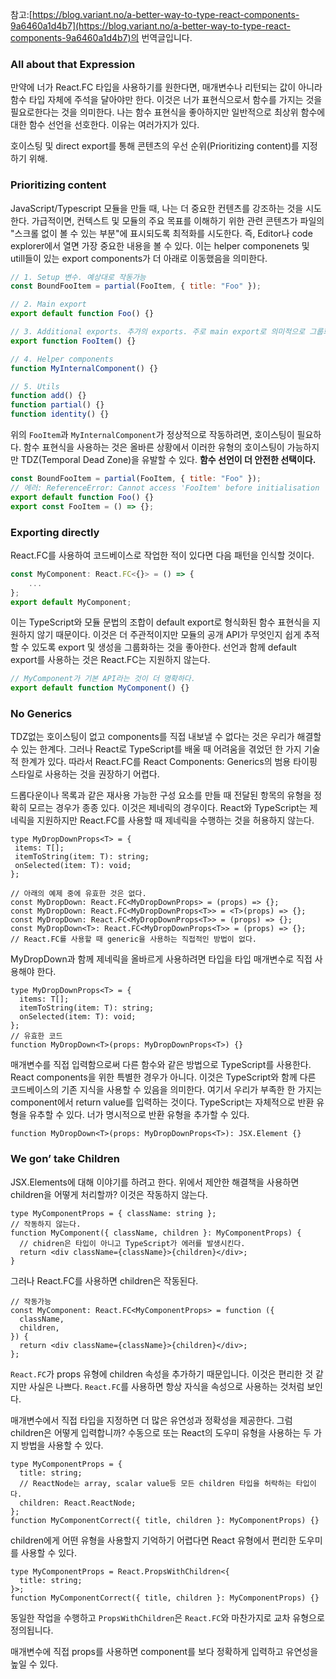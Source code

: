 참고:[https://blog.variant.no/a-better-way-to-type-react-components-9a6460a1d4b7](https://blog.variant.no/a-better-way-to-type-react-components-9a6460a1d4b7)의 번역글입니다. 

### All about that Expression

만약에 너가 React.FC 타입을 사용하기를 원한다면, 매개변수나 리턴되는 값이 아니라 함수 타입 자체에 주석을 달아야만 한다. 이것은 너가 표현식으로서 함수를 가지는 것을 필요로한다는 것을 의미한다. 나는 함수 표현식을 좋아하지만 일반적으로 최상위 함수에 대한 함수 선언을 선호한다. 이유는 여러가지가 있다.

호이스팅 및 direct export를 통해 콘텐츠의 우선 순위(Prioritizing content)를 지정하기 위해.

### Prioritizing content

JavaScript/Typescript 모듈을 만들 때, 나는 더 중요한 컨텐츠를 강조하는 것을 시도한다. 가급적이면, 컨텍스트 및 모듈의 주요 목표를 이해하기 위한 관련 콘텐츠가 파일의 "스크롤 없이 볼 수 있는 부분"에 표시되도록 최적화를 시도한다. 즉, Editor나 code explorer에서 열면 가장 중요한 내용을 볼 수 있다. 이는 helper componenets 및 utill들이 있는 export components가 더 아래로 이동했음을 의미한다.

```jsx
// 1. Setup 변수. 예상대로 작동가능
const BoundFooItem = partial(FooItem, { title: "Foo" });

// 2. Main export
export default function Foo() {}

// 3. Additional exports. 추가의 exports. 주로 main export로 의미적으로 그룹화할 수 있는 자식 유형
export function FooItem() {}

// 4. Helper components
function MyInternalComponent() {}

// 5. Utils
function add() {}
function partial() {}
function identity() {}
```

위의 `FooItem`과 `MyInternalComponent`가 정상적으로 작동하려면, 호이스팅이 필요하다. 함수 표현식을 사용하는 것은 올바른 상황에서 이러한 유형의 호이스팅이 가능하지만 TDZ(Temporal Dead Zone)을 유발할 수 있다. **함수 선언이 더 안전한 선택이다.**

```jsx
const BoundFooItem = partial(FooItem, { title: "Foo" });
// 에러: ReferenceError: Cannot access 'FooItem' before initialisation
export default function Foo() {}
export const FooItem = () => {};
```

### Exporting directly

React.FC를 사용하여 코드베이스로 작업한 적이 있다면 다음 패턴을 인식할 것이다.

```jsx
const MyComponent: React.FC<{}> = () => {
	...
};
export default MyComponent;
```

이는 TypeScript와 모듈 문법의 조합이 default export로 형식화된 함수 표현식을 지원하지 않기 때문이다. 이것은 더 주관적이지만 모듈의 공개 API가 무엇인지 쉽게 추적할 수 있도록 export 및 생성을 그룹화하는 것을 좋아한다. 선언과 함께 default export를 사용하는 것은 React.FC는 지원하지 않는다.

```jsx
// MyComponent가 기본 API라는 것이 더 명확하다.
export default function MyComponent() {}
```

### **No Generics**

TDZ없는 호이스팅이 없고 components를 직접 내보낼 수 없다는 것은 우리가 해결할 수 있는 한계다. 그러나 React로 TypeScript를 배울 때 어려움을 겪었던 한 가지 기술적 한계가 있다. 따라서 React.FC를 React Components: Generics의 범용 타이핑 스타일로 사용하는 것을 권장하기 어렵다.

드롭다운이나 목록과 같은 재사용 가능한 구성 요소를 만들 때 전달된 항목의 유형을 정확히 모르는 경우가 종종 있다. 이것은 제네릭의 경우이다. React와 TypeScript는 제네릭을 지원하지만 React.FC를 사용할 때 제네릭을 수행하는 것을 허용하지 않는다.

```tsx
type MyDropDownProps<T> = {
 items: T[];
 itemToString(item: T): string;
 onSelected(item: T): void;
};

// 아래의 예제 중에 유효한 것은 없다.
const MyDropDown: React.FC<MyDropDownProps> = (props) => {};
const MyDropDown: React.FC<MyDropDownProps<T>> = <T>(props) => {};
const MyDropDown: React.FC<MyDropDownProps<T>> = (props) => {};
const MyDropDown<T>: React.FC<MyDropDownProps<T>> = (props) => {};
// React.FC를 사용할 때 generic을 사용하는 직접적인 방법이 없다.
```

MyDropDown과 함께 제네릭을 올바르게 사용하려면 타입을 타입 매개변수로 직접 사용해야 한다.

```tsx
type MyDropDownProps<T> = {
  items: T[];
  itemToString(item: T): string;
  onSelected(item: T): void;
};
// 유효한 코드
function MyDropDown<T>(props: MyDropDownProps<T>) {}
```

매개변수를 직접 입력함으로써 다른 함수와 같은 방법으로 TypeScript를 사용한다. React components을 위한 특별한 경우가 아니다. 이것은 TypeScript와 함께 다른 코드베이스의 기존 지식을 사용할 수 있음을 의미한다. 여기서 우리가 부족한 한 가지는 component에서 return value를 입력하는 것이다. TypeScript는 자체적으로 반환 유형을 유추할 수 있다. 너가 명시적으로 반환 유형을 추가할 수 있다.

```tsx
function MyDropDown<T>(props: MyDropDownProps<T>): JSX.Element {}
```

### **We gon’ take Children**

JSX.Elements에 대해 이야기를 하려고 한다. 위에서 제안한 해결책을 사용하면 children을 어떻게 처리할까? 이것은 작동하지 않는다.

```tsx
type MyComponentProps = { className: string };
// 작동하지 않는다.
function MyComponent({ className, children }: MyComponentProps) {
  // chidren은 타입이 아니고 TypeScript가 에러를 발생시킨다.
  return <div className={className}>{children}</div>;
}
```

그러나 React.FC를 사용하면 children은 작동된다.

```tsx
// 작동가능
const MyComponent: React.FC<MyComponentProps> = function ({
  className,
  children,
}) {
  return <div className={className}>{children}</div>;
};
```

`React.FC`가 props 유형에 children 속성을 추가하기 때문입니다. 이것은 편리한 것 같지만 사실은 나쁘다. `React.FC`를 사용하면 항상 자식을 속성으로 사용하는 것처럼 보인다.

매개변수에서 직접 타입을 지정하면 더 많은 유연성과 정확성을 제공한다. 그럼 children은 어떻게 입력합니까? 수동으로 또는 React의 도우미 유형을 사용하는 두 가지 방법을 사용할 수 있다.

```tsx
type MyComponentProps = {
  title: string;
  // ReactNode는 array, scalar value등 모든 children 타입을 허락하는 타입이다.
  children: React.ReactNode;
};
function MyComponentCorrect({ title, children }: MyComponentProps) {}
```

children에게 어떤 유형을 사용할지 기억하기 어렵다면 React 유형에서 편리한 도우미를 사용할 수 있다.

```tsx
type MyComponentProps = React.PropsWithChildren<{
  title: string;
}>;
function MyComponentCorrect({ title, children }: MyComponentProps) {}
```

동일한 작업을 수행하고 `PropsWithChildren`은 `React.FC`와 마찬가지로 교차 유형으로 정의됩니다.

매개변수에 직접 props를 사용하면 component를 보다 정확하게 입력하고 유연성을 높일 수 있다.
